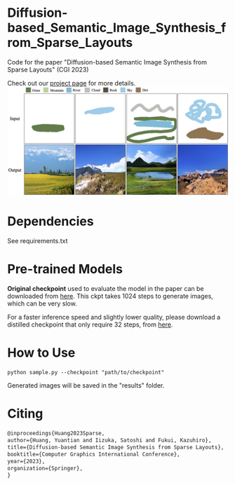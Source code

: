 # Diffusion-based_Semantic_Image_Synthesis_from_Sparse_Layouts

Code for the paper "Diffusion-based Semantic Image Synthesis from Sparse Layouts" (CGI 2023)

Check out our [project page](https://sky24h.github.io/websites/cgi2023_sis-from-sparse-layouts) for more details.
![Teaser](./assets/CGI2023_teaser.jpg)

# Dependencies
See requirements.txt

# Pre-trained Models
**Original checkpoint** used to evaluate the model in the paper can be downloaded from [here](https://drive.google.com/file/d/1itvW-a3Fuo4aVMSuf48KugPSzD34MoMP/view?usp=drive_link).
This ckpt takes 1024 steps to generate images, which can be very slow.

For a faster inference speed and slightly lower quality, please download a distilled checkpoint that only require 32 steps, from [here](https://drive.google.com/file/d/1-PROe_nZuIXpNa7309rcS1Z2sVHF0Ogj/view?usp=drive_link).


# How to Use
```
python sample.py --checkpoint "path/to/checkpoint"
```

Generated images will be saved in the "results" folder.


# Citing
```
@inproceedings{Huang2023Sparse,
author={Huang, Yuantian and Iizuka, Satoshi and Fukui, Kazuhiro},
title={Diffusion-based Semantic Image Synthesis from Sparse Layouts},
booktitle={Computer Graphics International Conference},
year={2023},
organization={Springer},
}
```
